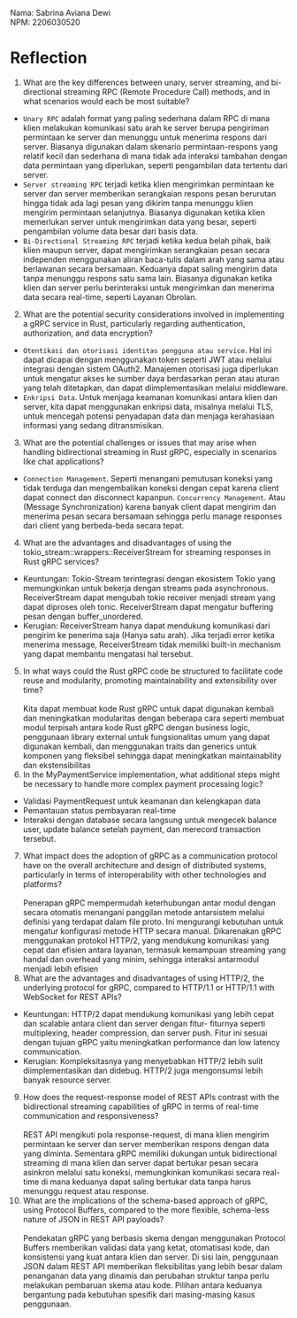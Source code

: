 Nama: Sabrina Aviana Dewi <br>
NPM: 2206030520

<h1> Reflection </h1>

1. What are the key differences between unary, server streaming, and bi-directional streaming RPC (Remote Procedure Call) methods, and in what scenarios would each be most suitable?<br>
- `Unary RPC` adalah format yang paling sederhana dalam RPC di mana klien melakukan komunikasi satu arah ke server berupa pengiriman permintaan ke server dan menunggu untuk menerima respons dari server. Biasanya digunakan dalam skenario permintaan-respons yang relatif kecil dan sederhana di mana tidak ada interaksi tambahan dengan data permintaan yang diperlukan, seperti pengambilan data tertentu dari server.
- `Server streaming RPC` terjadi ketika klien mengirimkan permintaan ke server dan server memberikan serangkaian respons pesan berurutan hingga tidak ada lagi pesan yang dikirim tanpa menunggu klien mengirim permintaan selanjutnya. Biasanya digunakan ketika klien memerlukan server untuk mengirimkan data yang besar, seperti pengambilan volume data besar dari basis data.
- `Bi-Directional Streaming RPC` terjadi ketika kedua belah pihak, baik klien maupun server, dapat mengirimkan serangkaian pesan secara independen menggunakan aliran baca-tulis dalam arah yang sama atau berlawanan secara bersamaan. Keduanya dapat saling mengirim data tanpa menunggu respons satu sama lain. Biasanya digunakan ketika klien dan server perlu berinteraksi untuk mengirimkan dan menerima data secara real-time, seperti Layanan Obrolan.
2. What are the potential security considerations involved in implementing a gRPC service in Rust, particularly regarding authentication, authorization, and data encryption?
- `Otentikasi dan otorisasi identitas pengguna atau service`. Hal ini dapat dicapai dengan menggunakan token seperti JWT atau melalui integrasi dengan sistem OAuth2. Manajemen otorisasi juga diperlukan untuk mengatur akses ke sumber daya berdasarkan peran atau aturan yang telah ditetapkan, dan dapat diimplementasikan melalui middleware. 
- `Enkripsi Data`. Untuk menjaga keamanan komunikasi antara klien dan server, kita dapat menggunakan enkripsi data, misalnya melalui TLS, untuk mencegah potensi penyadapan data dan menjaga kerahasiaan informasi yang sedang ditransmisikan.
3. What are the potential challenges or issues that may arise when handling bidirectional streaming in Rust gRPC, especially in scenarios like chat applications?
- `Connection Management`. Seperti menangani pemutusan koneksi yang tidak terduga dan mengembalikan koneksi dengan cepat karena client dapat connect dan disconnect kapanpun.
`Concurrency Management`. Atau (Message Synchronization) karena banyak client dapat mengirim dan menerima pesan secara bersamaan sehingga perlu manage responses dari client yang berbeda-beda secara tepat.
4. What are the advantages and disadvantages of using the tokio_stream::wrappers::ReceiverStream for streaming responses in Rust gRPC services?
- Keuntungan: Tokio-Stream terintegrasi dengan ekosistem Tokio yang memungkinkan untuk bekerja dengan streams pada asynchronous. ReceiverStream dapat mengubah tokio receiver menjadi stream yang dapat diproses oleh tonic. ReceiverStream dapat mengatur buffering pesan dengan buffer_unordered.
- Kerugian: ReceiverStream hanya dapat mendukung komunikasi dari pengirim ke penerima saja (Hanya satu arah). Jika terjadi error ketika menerima message, ReceiverStream tidak memiliki built-in mechanism yang dapat membantu mengatasi hal tersebut.
5. In what ways could the Rust gRPC code be structured to facilitate code reuse and modularity, promoting maintainability and extensibility over time? 
<br> <br> Kita dapat membuat kode Rust gRPC untuk dapat digunakan kembali dan meningkatkan modularitas dengan beberapa cara seperti membuat modul terpisah antara kode Rust gRPC dengan business logic, penggunaan library external untuk fungsionalitas umum yang dapat digunakan kembali, dan menggunakan traits dan generics untuk komponen yang fleksibel sehingga dapat meningkatkan maintainability dan ekstensibilitas
6. In the MyPaymentService implementation, what additional steps might be necessary to handle more complex payment processing logic? 
- Validasi PaymentRequest untuk keamanan dan kelengkapan data
- Pemantauan status pembayaran real-time
- Interaksi dengan database secara langsung untuk mengecek balance user, update balance setelah payment, dan merecord transaction tersebut.
7. What impact does the adoption of gRPC as a communication protocol have on the overall architecture and design of distributed systems, particularly in terms of interoperability with other technologies and platforms? 
<br> <br> Penerapan gRPC mempermudah keterhubungan antar modul dengan secara otomatis menangani panggilan metode antarsistem melalui definisi yang terdapat dalam file proto. Ini mengurangi kebutuhan untuk mengatur konfigurasi metode HTTP secara manual. Dikarenakan gRPC menggunakan protokol HTTP/2, yang mendukung komunikasi yang cepat dan efisien antara layanan, termasuk kemampuan streaming yang handal dan overhead yang minim, sehingga interaksi antarmodul menjadi lebih efisien
8. What are the advantages and disadvantages of using HTTP/2, the underlying protocol for gRPC, compared to HTTP/1.1 or HTTP/1.1 with WebSocket for REST APIs?
- Keuntungan: HTTP/2 dapat mendukung komunikasi yang lebih cepat dan scalable antara client dan server dengan fitur- fiturnya seperti multiplexing, header compression, dan server push. Fitur ini sesuai dengan tujuan gRPC yaitu meningkatkan performance dan low latency communication.
- Kerugian: Kompleksitasnya yang menyebabkan HTTP/2 lebih sulit diimplementasikan dan didebug. HTTP/2 juga mengonsumsi lebih banyak resource server.
9. How does the request-response model of REST APIs contrast with the bidirectional streaming capabilities of gRPC in terms of real-time communication and responsiveness? 
<br> <br> REST API mengikuti pola response-request, di mana klien mengirim permintaan ke server dan server memberikan respons dengan data yang diminta. Sementara gRPC memiliki dukungan untuk bidirectional streaming di mana klien dan server dapat bertukar pesan secara asinkron melalui satu koneksi, memungkinkan komunikasi secara real-time di mana keduanya dapat saling bertukar data tanpa harus menunggu request atau response.
10. What are the implications of the schema-based approach of gRPC, using Protocol Buffers, compared to the more flexible, schema-less nature of JSON in REST API payloads? 
<br> <br> Pendekatan gRPC yang berbasis skema dengan menggunakan Protocol Buffers memberikan validasi data yang ketat, otomatisasi kode, dan konsistensi yang kuat antara klien dan server. Di sisi lain, penggunaan JSON dalam REST API memberikan fleksibilitas yang lebih besar dalam penanganan data yang dinamis dan perubahan struktur tanpa perlu melakukan pembaruan skema atau kode. Pilihan antara keduanya bergantung pada kebutuhan spesifik dari masing-masing kasus penggunaan.
